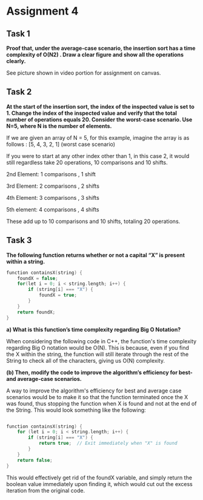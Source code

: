 # Assignment 4

## Task 1

**Proof that, under the average-case scenario, the insertion sort has a time complexity of O(N2)
. Draw a clear figure and show all the operations clearly.**

See picture shown in video portion for assignment on canvas.



## Task 2

**At the start of the insertion sort, the index of the inspected value is set to 1. Change the index of the inspected value and verify that the total number of operations equals 20. Consider the worst-case scenario. Use N=5, where N is the number of elements.**

If we are given an array of N = 5, for this example, imagine the array is as follows :  [5, 4, 3, 2, 1] (worst case scenario)

If you were to start at any other index other than 1, in this case 2, it would still regardless take 20 operations, 10 comparisons and 10 shifts. 

2nd Element: 1 comparisons , 1 shift

3rd Element: 2 comparisons , 2 shifts

4th Element: 3 comparisons , 3 shifts

5th element: 4 comparisons , 4 shifts

These add up to 10 comparisons and 10 shifts, totaling 20 operations. 


## Task 3

**The following function returns whether or not a capital “X” is present within a string.**

```C++
function containsX(string) {
	foundX = false;
	for(let i = 0; i < string.length; i++) { 
		if (string[i] === "X") {
			foundX = true; 
		}
	}
	return foundX; 
}

```


**a) What is this function’s time complexity regarding Big O Notation?**

When considering the following code in C++, the function's time complexity regarding Big O notation would be O(N). This is because, even if you find the X within the string, 
the function will still iterate through the rest of the String to check all of the characters, giving us O(N) complexity.

**(b) Then, modify the code to improve the algorithm’s efficiency for best- and average-case scenarios.**

A way to improve the algorithm's efficiency for best and average case scenarios would be to make it so that the function terminated once the X was found, thus stopping the function when X is found and not at the end of the String. This would look something like the following:

``` C++

function containsX(string) {
	for (let i = 0; i < string.length; i++) { 
		if (string[i] === "X") {
			return true;  // Exit immediately when "X" is found
		}
	}
	return false; 
}


```

This would effectively get rid of the foundX variable, and simply return the boolean value immediately upon finding it, which would cut out the excess iteration from the original code.
